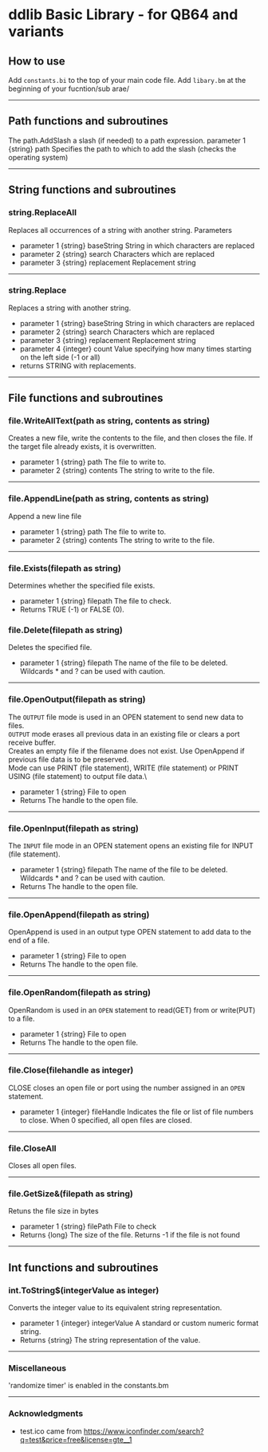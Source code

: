 # ddlib Basic Library - for QB64 and variants

## How to use
Add `constants.bi` to the top of your main code file.
Add `libary.bm` at the beginning of your fucntion/sub arae/
___
## Path functions and subroutines
The path.AddSlash a slash (if needed) to a path expression.
parameter 1 {string} path Specifies the path to which to add the slash (checks the operating system)
___
## String functions and subroutines
### string.ReplaceAll
Replaces all occurrences of a string with another string.
Parameters
 - parameter 1 {string} baseString String in which characters are replaced
 - parameter 2 {string} search Characters which are replaced
 - parameter 3 {string} replacement Replacement string
___
### string.Replace
 Replaces a string with another string.
 - parameter 1 {string} baseString String in which characters are replaced
 - parameter 2 {string} search Characters which are replaced
 - parameter 3 {string} replacement Replacement string
 - parameter 4 {integer} count Value specifying how many times starting on the left side (-1 or all)
 - returns STRING with replacements.
 ___
## File functions and subroutines
### file.WriteAllText(path as string, contents as string)
Creates a new file, write the contents to the file, and then closes the file. If the target file already exists, it is overwritten.
- parameter 1 {string} path The file to write to.
- parameter 2 {string} contents The string to write to the file.
___
### file.AppendLine(path as string, contents as string)
Append a new line file
- parameter 1 {string} path The file to write to.
- parameter 2 {string} contents The string to write to the file.
___
### file.Exists(filepath as string)
Determines whether the specified file exists.
- parameter 1 {string} filepath The file to check.
- Returns TRUE (-1) or FALSE (0).
### file.Delete(filepath as string)
Deletes the specified file.
- parameter 1 {string} filepath The name of the file to be deleted. Wildcards * and ? can be used with caution.
___
### file.OpenOutput(filepath as string)
The `OUTPUT` file mode is used in an OPEN statement to send new data to files.\
`OUTPUT` mode erases all previous data in an existing file or clears a port receive buffer.\
Creates an empty file if the filename does not exist. Use OpenAppend if previous file data is to be preserved.\
Mode can use PRINT (file statement), WRITE (file statement) or PRINT USING (file statement) to output file data.\
- parameter 1 {string} File to open
- Returns The handle to the open file.
___
### file.OpenInput(filepath as string)
The `INPUT` file mode in an OPEN statement opens an existing file for INPUT (file statement).
- parameter 1 {string} filepath The name of the file to be deleted. Wildcards * and ? can be used with caution.
- Returns The handle to the open file.
___
### file.OpenAppend(filepath as string)
OpenAppend is used in an output type OPEN statement to add data to the end of a file.
- parameter 1 {string} File to open
- Returns The handle to the open file.
 ___
### file.OpenRandom(filepath as string)
OpenRandom is used in an `OPEN` statement to read(GET) from or write(PUT) to a file.
- parameter 1 {string} File to open
- Returns The handle to the open file.
___
### file.Close(filehandle as integer)
CLOSE closes an open file or port using the number assigned in an `OPEN` statement.
- parameter 1 {integer} fileHandle Indicates the file or list of file numbers to close. When 0 specified, all open files are closed.
___
### file.CloseAll
Closes all open files.
___
### file.GetSize&(filepath as string)
Retuns the file size in bytes
- parameter 1 {string} filePath File to check
- Returns {long} The size of the file.  Returns -1 if the file is not found
___
## Int functions and subroutines
### int.ToString$(integerValue as integer)
Converts the integer value to its equivalent string representation.
- parameter 1 {integer} integerValue  A standard or custom numeric format string.
- Returns {string} The string representation of the value.
___
### Miscellaneous
'randomize timer' is enabled in the constants.bm
 ___
 ### Acknowledgments
 - test.ico came from https://www.iconfinder.com/search?q=test&price=free&license=gte__1
